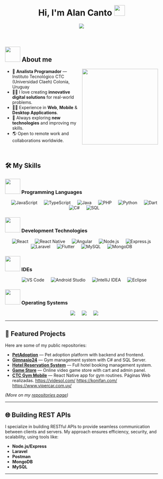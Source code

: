 <h1 align="center">Hi, I'm Alan Canto <img src="https://media.giphy.com/media/hvRJCLFzcasrR4ia7z/giphy.gif" width="35"></h1>
<p align="center">
  <a href="https://github.com/ajoca"><img src="https://readme-typing-svg.herokuapp.com?font=Time+New+Roman&color=%23C8BE25&size=25&center=true&vCenter=true&width=600&height=100&lines=Full+Stack+Developer;Mobile+%26+Web+Development;Always+learning+new+things;Open+to+Collaborations"></a>
</p>

<br>
	
## <picture><img src = "https://github.com/7oSkaaa/7oSkaaa/blob/main/Images/about_me.gif?raw=true" width = 50px></picture> About me

<picture> <img align="right" src="https://github.com/7oSkaaa/7oSkaaa/blob/main/Images/Right_Side.gif?raw=true" width = 250px></picture>

- :school: **Analista Programador** — Instituto Tecnológico CTC (Universidad Claeh) Colonia, Uruguay  
- :technologist: I love creating **innovative digital solutions** for real-world problems.  
- :man_technologist: Experience in **Web**, **Mobile** & **Desktop Applications**.  
- :dart: Always exploring **new technologies** and improving my skills.  
- :earth_americas: Open to remote work and collaborations worldwide.  

<br>

## 🛠️ My Skills

### <picture><img src = "https://github.com/7oSkaaa/7oSkaaa/blob/main/Images/Programming_Languages.gif?raw=true" width = 50px></picture> Programming Languages

<p align="center"> 
  &emsp; <img alt="JavaScript" src="https://img.shields.io/badge/JavaScript-%23F7DF1E.svg?style=plastic&logo=javascript&logoColor=black">
  &emsp; <img alt="TypeScript" src="https://img.shields.io/badge/TypeScript-%23007ACC.svg?style=plastic&logo=typescript&logoColor=white">
  &emsp; <img alt="Java" src="https://img.shields.io/badge/Java-%23ED8B00.svg?style=plastic&logo=java&logoColor=white">
  &emsp; <img alt="PHP" src="https://img.shields.io/badge/PHP-%23777BB4.svg?style=plastic&logo=php&logoColor=white">
  &emsp; <img alt="Python" src="https://img.shields.io/badge/Python-%233776AB.svg?style=plastic&logo=python&logoColor=white">
  &emsp; <img alt="Dart" src="https://img.shields.io/badge/Dart-%230175C2.svg?style=plastic&logo=dart&logoColor=white">
  &emsp; <img alt="C#" src="https://img.shields.io/badge/C%23-%23239120.svg?style=plastic&logo=c-sharp&logoColor=white">
  &emsp; <img alt="SQL" src="https://img.shields.io/badge/SQL-%230075C2.svg?style=plastic&logo=database&logoColor=white">
</p>

### <picture><img src = "https://github.com/7oSkaaa/7oSkaaa/blob/main/Images/Software_Tools.gif?raw=true" width = 50px></picture> Development Technologies

<p align="center">
  &emsp; <img alt="React" src="https://img.shields.io/badge/React-%2361DAFB.svg?style=plastic&logo=react&logoColor=black">
  &emsp; <img alt="React Native" src="https://img.shields.io/badge/React%20Native-%2300D9FF.svg?style=plastic&logo=react&logoColor=white">
  &emsp; <img alt="Angular" src="https://img.shields.io/badge/Angular-%23DD0031.svg?style=plastic&logo=angular&logoColor=white">
  &emsp; <img alt="Node.js" src="https://img.shields.io/badge/Node.js-%23339933.svg?style=plastic&logo=node.js&logoColor=white">
  &emsp; <img alt="Express.js" src="https://img.shields.io/badge/Express.js-%23404d59.svg?style=plastic&logo=express&logoColor=white">
  &emsp; <img alt="Laravel" src="https://img.shields.io/badge/Laravel-%23FF2D20.svg?style=plastic&logo=laravel&logoColor=white">
  &emsp; <img alt="Flutter" src="https://img.shields.io/badge/Flutter-%2302569B.svg?style=plastic&logo=flutter&logoColor=white">
  &emsp; <img alt="MySQL" src="https://img.shields.io/badge/MySQL-%234479A1.svg?style=plastic&logo=mysql&logoColor=white">
  &emsp; <img alt="MongoDB" src="https://img.shields.io/badge/MongoDB-%2347A248.svg?style=plastic&logo=mongodb&logoColor=white">
</p>

### <picture><img src = "https://github.com/7oSkaaa/7oSkaaa/blob/main/Images/IDEs.gif?raw=true" width = 50px></picture> IDEs

<p align="center">
  &emsp; <img alt="VS Code" src="https://img.shields.io/badge/Visual%20Studio%20Code-%23007ACC.svg?style=plastic&logo=visual-studio-code&logoColor=white">
  &emsp; <img alt="Android Studio" src="https://img.shields.io/badge/Android%20Studio-%233DDC84.svg?style=plastic&logo=android-studio&logoColor=white">
  &emsp; <img alt="IntelliJ IDEA" src="https://img.shields.io/badge/IntelliJ%20IDEA-%23000000.svg?style=plastic&logo=intellij-idea&logoColor=white">
  &emsp; <img alt="Eclipse" src="https://img.shields.io/badge/Eclipse-2C2255.svg?style=plastic&logo=eclipse&logoColor=white">
</p>

### <picture><img src = "https://github.com/7oSkaaa/7oSkaaa/blob/main/Images/OS.gif?raw=true" width = 50px></picture> Operating Systems

<p align="center">
  &emsp; <img src="https://img.shields.io/badge/Windows-0078D6?style=plastic&logo=windows&logoColor=white">
  &emsp; <img src="https://img.shields.io/badge/Linux-FCC624?style=plastic&logo=linux&logoColor=black">
  &emsp; <img src="https://img.shields.io/badge/MacOS-000000?style=plastic&logo=macos&logoColor=white">
</p>

---

## 📂 Featured Projects

Here are some of my public repositories:

- [**PetAdoption**](https://github.com/ajoca/PetAdoption) — Pet adoption platform with backend and frontend.
- [**Gimnasio24**](https://github.com/ajoca/Gimnasio24) — Gym management system with C# and SQL Server.
- [**Hotel Reservation System**](https://github.com/ajoca/HotelReservations) — Full hotel booking management system.
- [**Game Store**](https://github.com/ajoca/GameStore) — Online video game store with cart and admin panel.
- [**CTC Gym Mobile**](https://github.com/ajoca/CTCGymMobile) — React Native app for gym routines.
Páginas Web realizadas.
https://videsol.com/
https://konifan.com/
https://www.vipercar.com.uy/

*(More on my [repositories page](https://github.com/ajoca?tab=repositories))*

---

## 🌐 Building REST APIs

I specialize in building RESTful APIs to provide seamless communication between clients and servers. My approach ensures efficiency, security, and scalability, using tools like:

- **Node.js/Express**
- **Laravel**
- **Postman**
- **MongoDB**
- **MySQL**

---
